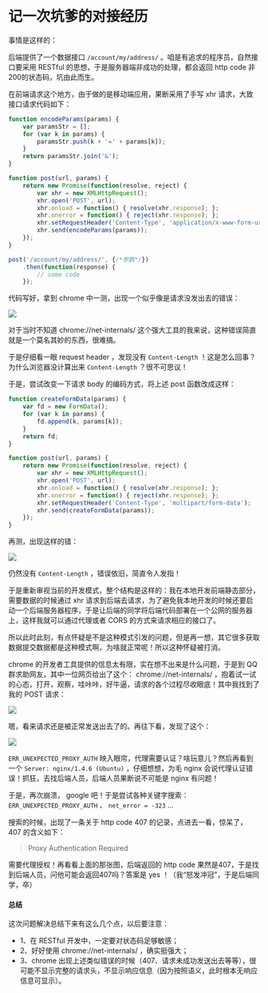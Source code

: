 <!-- config.time: 2015-05-07 -->
<!-- config.brief: 事情是这样的：后端提供了一个数据接口 /account/my/address/ 。咱是有追求的程序员，自然接口要采用 RESTful 的思想，于是服务器端非成功的处理，都会返回 http code 非200的状态码，坑由此而生。 -->
# 记一次坑爹的对接经历

事情是这样的：

后端提供了一个数据接口 `/account/my/address/` 。咱是有追求的程序员，自然接口要采用 RESTful 的思想，于是服务器端非成功的处理，都会返回 http code 非200的状态码，坑由此而生。

在前端请求这个地方，由于做的是移动端应用，果断采用了手写 xhr 请求，大致接口请求代码如下：

```js
function encodeParams(params) {
    var paramsStr = [];
    for (var k in params) {
        paramsStr.push(k + '=' + params[k]);
    }
    return paramsStr.join('&');
}

function post(url, params) {
    return new Promise(function(resolve, reject) {
        var xhr = new XMLHttpRequest();
        xhr.open('POST', url);
        xhr.onload = function() { resolve(xhr.response); };
        xhr.onerror = function() { reject(xhr.response); };
        xhr.setRequestHeader('Content-Type', 'application/x-www-form-urlencoded');
        xhr.send(encodeParams(params));
    });
}

post('/account/my/address/', {/*参数*/})
    .then(function(response) {
        // some code
    });
```


代码写好，拿到 chrome 中一测，出现一个似乎像是请求没发出去的错误：

![](https://github.com/yibuyisheng/blogs/blob/master/imgs/1.jpg?raw=true)

对于当时不知道 chrome://net-internals/ 这个强大工具的我来说，这种错误简直就是一个莫名其妙的东西，很难搞。

于是仔细看一眼 request header ，发现没有 `Content-Length` ！这是怎么回事？为什么浏览器没计算出来 `Content-Length` ？很不可思议！

于是，尝试改变一下请求 body 的编码方式，将上述 post 函数改成这样：

```js
function createFormData(params) {
    var fd = new FormData();
    for (var k in params) {
        fd.append(k, params[k]);
    }
    return fd;
}

function post(url, params) {
    return new Promise(function(resolve, reject) {
        var xhr = new XMLHttpRequest();
        xhr.open('POST', url);
        xhr.onload = function() { resolve(xhr.response); };
        xhr.onerror = function() { reject(xhr.response); };
        xhr.setRequestHeader('Content-Type', 'multipart/form-data');
        xhr.send(createFormData(params));
    });
}
```

再测，出现这样的错：

![](https://github.com/yibuyisheng/blogs/blob/master/imgs/2.jpg?raw=true)

仍然没有 `Content-Length` ，错误依旧，简直令人发指！

于是重新审视当前的开发模式，整个结构是这样的：我在本地开发前端静态部分，需要数据的时候通过 xhr 请求到后端去请求，为了避免我本地开发的时候还要启动一个后端服务器程序，于是让后端的同学将后端代码部署在一个公网的服务器上，这样我就可以通过代理或者 CORS 的方式来请求相应的接口了。

所以此时此刻，有点怀疑是不是这种模式引发的问题，但是再一想，其它很多获取数据提交数据都是这种模式啊，为啥就正常呢！所以这种怀疑被打消。

chrome 的开发者工具提供的信息太有限，实在想不出来是什么问题，于是到 QQ 群求助网友，其中一位网页给出了这个： chrome://net-internals/ ，抱着试一试的心态，打开，观察，哇咔咔，好牛逼，请求的各个过程尽收眼底！其中我找到了我的 POST 请求：

![](https://github.com/yibuyisheng/blogs/blob/master/imgs/3.jpg?raw=true)

嗯，看来请求还是被正常发送出去了的。再往下看，发现了这个：

![](https://github.com/yibuyisheng/blogs/blob/master/imgs/4.jpg?raw=true)

`ERR_UNEXPECTED_PROXY_AUTH` 映入眼帘，代理需要认证？啥玩意儿？然后再看到一个 `Server: nginx/1.4.6 (Ubuntu)` ，仔细想想，为毛 nginx 会说代理认证错误！抓狂，去找后端人员，后端人员果断说不可能是 nginx 有问题！

于是，再次崩溃， google 吧！于是尝试各种关键字搜索： `ERR_UNEXPECTED_PROXY_AUTH` 、 `net_error = -323` ...

搜索的时候，出现了一条关于 http code 407 的记录，点进去一看，惊呆了， 407 的含义如下：

> Proxy Authentication Required

需要代理授权！再看看上面的那张图，后端返回的 http code 果然是407，于是找到后端人员，问他可能会返回407吗？答案是 yes ！（我“怒发冲冠”，于是后端同学，卒）

#### 总结

这次问题解决总结下来有这么几个点，以后要注意：

* 1、在 RESTful 开发中，一定要对状态码足够敏感；
* 2、好好使用 chrome://net-internals/ ，确实挺强大；
* 3、chrome 出现上述类似错误的时候（407、请求未成功发送出去等等），很可能不显示完整的请求头，不显示响应信息（因为按照语义，此时根本无响应信息可显示）。


